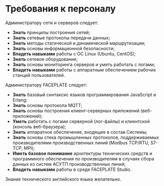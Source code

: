 # Требования к персоналу

Администратору сети и серверов следует:

- <b>Знать</b> принципы построения сетей;
- <b>Знать</b> сетевые протоколы передачи данных;
- <b>Знать</b> методы статической и динамической маршрутизации;
- <b>Знать</b> основы информационной безопасности;
- <b>Владеть навыками</b> работы с ОС Linux (Ubuntu, CentOS);
- <b>Знать</b> сетевое оборудование;
- <b>Знать</b> основы мониторинга серверов и уметь работать с логами;
- <b>Владеть навыками</b> работы с аппаратным обеспечением рабочих станций пользователей.


Администратору FACEPLATE следует:

- <b>Знать</b> базовый синтаксис языков программирования JavaScript и Erlang;
- <b>Знать</b> основы протокола MQTT;
- <b>Знать</b> основы построения клиент-серверных приложений (веб-приложений);
- <b>Уметь</b> работать с логами серверной (лог-файлы) и клиентской (консоль веб-браузера);
- <b>Знать</b> аппаратное обеспечение, входящее в состав Системы;
- <b>Знать</b> основы стека промышленных протоколов, поддерживаемых производителями производственных линий (Modbus TCP/RTU, S7-TCP, MPI);
- <b>Иметь базовое понимание</b> архитектуры технических средств и программного обеспечения по производителям в случаях сбора данных из систем АСУТП производственных линий;
- <b>Владеть навыками</b> работы в среде FACEPLATE Studio.

Знание технического английского языка желательно.
